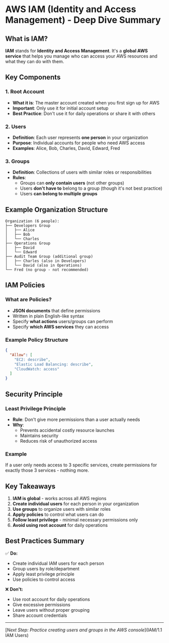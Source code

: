 # AWS IAM (Identity and Access Management) - Deep Dive Summary

## What is IAM?

**IAM** stands for **Identity and Access Management**. It's a **global AWS service** that helps you manage who can access your AWS resources and what they can do with them.

## Key Components

### 1. Root Account
- **What it is**: The master account created when you first sign up for AWS
- **Important**: Only use it for initial account setup
- **Best Practice**: Don't use it for daily operations or share it with others

### 2. Users
- **Definition**: Each user represents **one person** in your organization
- **Purpose**: Individual accounts for people who need AWS access
- **Examples**: Alice, Bob, Charles, David, Edward, Fred

### 3. Groups
- **Definition**: Collections of users with similar roles or responsibilities
- **Rules**:
  - Groups can **only contain users** (not other groups)
  - Users **don't have to** belong to a group (though it's not best practice)
  - Users **can belong to multiple groups**

## Example Organization Structure

```
Organization (6 people):
├── Developers Group
│   ├── Alice
│   ├── Bob
│   └── Charles
├── Operations Group
│   ├── David
│   └── Edward
├── Audit Team Group (additional group)
│   ├── Charles (also in Developers)
│   └── David (also in Operations)
└── Fred (no group - not recommended)
```

## IAM Policies

### What are Policies?
- **JSON documents** that define permissions
- Written in plain English-like syntax
- Specify **what actions** users/groups can perform
- Specify **which AWS services** they can access

### Example Policy Structure
```json
{
  "Allow": [
    "EC2: describe",
    "Elastic Load Balancing: describe", 
    "CloudWatch: access"
  ]
}
```

## Security Principle

### Least Privilege Principle
- **Rule**: Don't give more permissions than a user actually needs
- **Why**: 
  - Prevents accidental costly resource launches
  - Maintains security
  - Reduces risk of unauthorized access

### Example
If a user only needs access to 3 specific services, create permissions for exactly those 3 services - nothing more.

## Key Takeaways

1. **IAM is global** - works across all AWS regions
2. **Create individual users** for each person in your organization
3. **Use groups** to organize users with similar roles
4. **Apply policies** to control what users can do
5. **Follow least privilege** - minimal necessary permissions only
6. **Avoid using root account** for daily operations

## Best Practices Summary

✅ **Do:**
- Create individual IAM users for each person
- Group users by role/department
- Apply least privilege principle
- Use policies to control access

❌ **Don't:**
- Use root account for daily operations
- Give excessive permissions
- Leave users without proper grouping
- Share account credentials

---

[*Next Step: Practice creating users and groups in the AWS console*](IAM/1.1 IAM Users)
